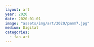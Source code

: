 ```yaml
---
layout: art
year: 2020
date: 2020-01-01
image: "assets/img/art/2020/pmmm7.jpg"
medium: Digital
categories:
  - fan-art
---
```

